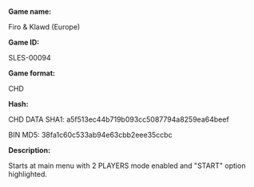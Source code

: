 ﻿**Game name:**

Firo & Klawd (Europe)

**Game ID:**

SLES-00094

**Game format:**

CHD

**Hash:**

CHD DATA SHA1: a5f513ec44b719b093cc5087794a8259ea64beef

BIN MD5: 38fa1c60c533ab94e63cbb2eee35ccbc

**Description:**

Starts at main menu with 2 PLAYERS mode enabled and "START" option highlighted.